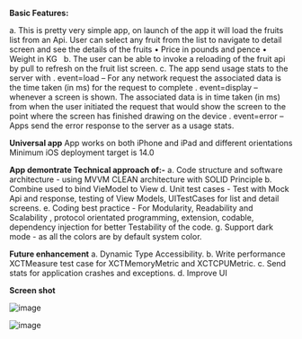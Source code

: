 **Basic Features:**

a. This is pretty very simple app, on launch of the app it will load the fruits list from an Api. User can select any fruit from the list to navigate to detail screen and see the details of the fruits
    •    Price in pounds and pence 
    •    Weight in KG  
b. The user can be able to invoke a reloading of the fruit api by pull to refresh on the fruit list screen.
c. The app send usage stats to the server with 
    .    event=load – For any network request  the associated data is the time taken (in ms) for the request to complete
    .    event=display – whenever a screen is shown. The associated data is in time taken (in ms) from when the user initiated the request that would show the screen to the point where the screen has finished drawing on the device 
    .    event=error – Apps send the error response to the server as a usage stats. 
    
**Universal app**
App works on both iPhone and iPad and different orientations
Minimum iOS deployment target is 14.0

**App demontrate Technical approach of:-**
a. Code structure and software architecture  - using MVVM CLEAN architecture with SOLID Principle
b. Combine used to bind VieModel to View 
d. Unit test cases - Test with Mock Api and response, testing of View Models, UITestCases for list and detail screens.
e. Coding best practice - For Modularity, Readability and Scalability , protocol orientated programming, extension, codable, dependency injection for better Testability of the code.
 g. Support dark mode - as all the colors are by default system color.
 
**Future enhancement**
a. Dynamic Type Accessibility.
b. Write performance XCTMeasure test case for XCTMemoryMetric and XCTCPUMetric.
c. Send stats for application crashes and exceptions.
d. Improve UI

**Screen shot**


![image](https://user-images.githubusercontent.com/19665932/156553516-d3b39cd1-d681-4a36-a4c0-5e6e5f3f63dd.png)

![image](https://user-images.githubusercontent.com/19665932/156553572-401e3926-b8e2-4873-af12-73da6c88fff1.png)
